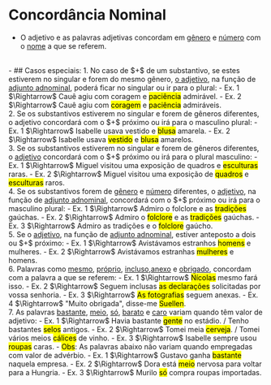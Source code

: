 # Concordância Nominal

- O adjetivo e as palavras adjetivas concordam em <u>gênero</u> e <u>número</u> com o <u>nome</u> a que se referem.
<br>
- ## Casos especiais:
    1. No caso de $+$ de um substantivo, se estes estiverem no singular e forem do mesmo gênero, <u>o adjetivo</u>, na função de <u>adjunto adnominal</u>, poderá ficar no singular ou ir para o plural:
        - Ex. 1 $\Rightarrow$ Cauê agiu com coragem e <mark class="hltr-green">paciência</mark> admirável.
        - Ex. 2 $\Rightarrow$ Cauê agiu com <mark class="hltr-green">coragem</mark> e <mark class="hltr-green">paciência</mark> admiráveis.
        <br>
    2. Se os substantivos estiverem no singular e forem de gêneros diferentes, o adjetivo concordará com o $+$ próximo ou irá para o masculino plural:
        - Ex. 1 $\Rightarrow$ Isabelle usava vestido e <mark class="hltr-green">blusa</mark> amarela.
        - Ex. 2 $\Rightarrow$ Isabelle usava <mark class="hltr-green">vestido</mark> e <mark class="hltr-green">blusa</mark> amarelos.
    <br>
    3. Se os substantivos estiverem no singular e forem de gêneros diferentes, o <u>adjetivo</u> concordará com o $+$ próximo ou irá para o plural masculino:
        - Ex. 1 $\Rightarrow$ Miguel visitou uma exposição de quadros e <mark class="hltr-green">esculturas</mark> raras.
        - Ex. 2 $\Rightarrow$ Miguel visitou uma exposição de <mark class="hltr-green">quadros</mark> e <mark class="hltr-green">esculturas</mark> raros.
        <br>
    4. Se os substantivos forem de <u>gênero</u> e <u>número</u> diferentes, o <u>adjetivo</u>, na função de <u>adjunto adnominal</u>, concordará com o $+$ próximo ou irá para o masculino plural:
        - Ex. 1 $\Rightarrow$ Admiro o folclore e as <mark class="hltr-green">tradições</mark> gaúchas.
        - Ex. 2 $\Rightarrow$ Admiro o <mark class="hltr-green">folclore</mark> e as <mark class="hltr-green">tradições</mark> gaúchas.
        - Ex. 3 $\Rightarrow$ Admiro as tradições e o <mark class="hltr-green">folclore</mark> gaúcho.
        <br>
    5. Se o <u>adjetivo</u>, na função de <u>adjunto adnominal</u>, estiver anteposto a dois ou $+$ próximo:
        - Ex. 1 $\Rightarrow$ Avistávamos estranhos <mark class="hltr-green">homens</mark> e mulheres.
        - Ex. 2 $\Rightarrow$ Avistávamos estranhas <mark class="hltr-green">mulheres</mark> e homens.
        <br>
    6. Palavras como <u>mesmo</u>, <u>próprio</u>, <u>incluso</u>,<u>anexo</u> e <u>obrigado</u>, concordam com a palavra a que se referem:
        - Ex. 1 $\Rightarrow$ <mark class="hltr-green">Nícolas</mark> mesmo fará isso.
        - Ex. 2 $\Rightarrow$ Seguem inclusas <mark class="hltr-green">as declarações</mark> solicitadas por vossa senhoria.
        - Ex. 3 $\Rightarrow$ <mark class="hltr-green">As fotografias</mark> seguem anexas.
        - Ex. 4 $\Rightarrow$ "Muito obrigada", disse-me <mark class="hltr-green">Suellen</mark>.
        <br>
    7. As palavras <u>bastante</u>, <u>meio</u>, <u>só</u>, <u>barato</u> e <u>caro</u> variam quando têm valor de adjetivo:
        - Ex. 1 $\Rightarrow$ Havia bastante <mark class="hltr-green">gente</mark> no estádio. / Tenho bastantes <mark class="hltr-green">selos</mark> antigos.
        - Ex. 2 $\Rightarrow$ Tomei meia <mark class="hltr-green">cerveja</mark>. / Tomei vários meios <mark class="hltr-green">cálices</mark> de vinho.
        - Ex. 3 $\Rightarrow$ Isabelle sempre usou <mark class="hltr-green">roupas</mark> caras.
        - <mark class="hltr-green">Obs</mark>: As palavras abaixo não variam quando empregadas com valor de advérbio.
        - Ex. 1 $\Rightarrow$ Gustavo ganha <mark class="hltr-green">bastante</mark> naquela empresa.
        - Ex. 2 $\Rightarrow$ Dora está <mark class="hltr-green">meio</mark> nervosa para voltar para a Hungria.
        - Ex. 3 $\Rightarrow$ Murilo <mark class="hltr-green">só</mark> compra roupas importadas.